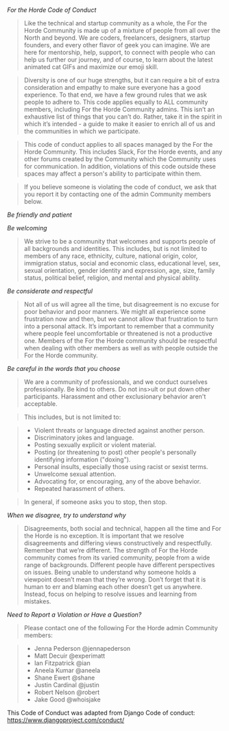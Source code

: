 *For the Horde Code of Conduct*

> Like the technical and startup community as a whole, the For the Horde Community is made up of a mixture of people from all over the North and beyond. We are coders, freelancers, designers, startup founders, and every other flavor of geek you can imagine. We are here for mentorship, help, support, to connect with people who can help us further our journey, and of course, to learn about the latest animated cat GIFs and maximize our emoji skill.

> Diversity is one of our huge strengths, but it can require a bit of extra consideration and empathy to make sure everyone has a good experience. To that end, we have a few ground rules that we ask people to adhere to. This code applies equally to ALL community members, including For the Horde Community admins. This isn’t an exhaustive list of things that you can’t do. Rather, take it in the spirit in which it’s intended - a guide to make it easier to enrich all of us and the communities in which we participate.

> This code of conduct applies to all spaces managed by the For the Horde Community. This includes Slack, For the Horde events, and any other forums created by the Community which the Community uses for communication. In addition, violations of this code outside these spaces may affect a person's ability to participate within them.

> If you believe someone is violating the code of conduct, we ask that you report it by contacting one of the admin Community members below.

*Be friendly and patient*

*Be welcoming*

> We strive to be a community that welcomes and supports people of all backgrounds and identities. This includes, but is not limited to members of any race, ethnicity, culture, national origin, color, immigration status, social and economic class, educational level, sex, sexual orientation, gender identity and expression, age, size, family status, political belief, religion, and mental and physical ability.

*Be considerate and respectful*

> Not all of us will agree all the time, but disagreement is no excuse for poor behavior and poor manners. We might all experience some frustration now and then, but we cannot allow that frustration to turn into a personal attack. It’s important to remember that a community where people feel uncomfortable or threatened is not a productive one. Members of the For the Horde community should be respectful when dealing with other members as well as with people outside the For the Horde community.

*Be careful in the words that you choose*

> We are a community of professionals, and we conduct ourselves professionally. Be kind to others. Do not ins>ult or put down other participants. Harassment and other exclusionary behavior aren't acceptable.

> This includes, but is not limited to:

> - Violent threats or language directed against another person.
> - Discriminatory jokes and language.
> - Posting sexually explicit or violent material.
> - Posting (or threatening to post) other people's personally identifying information ("doxing").
> - Personal insults, especially those using racist or sexist terms.
> - Unwelcome sexual attention.
> - Advocating for, or encouraging, any of the above behavior.
> - Repeated harassment of others.

> In general, if someone asks you to stop, then stop.

*When we disagree, try to understand why*

> Disagreements, both social and technical, happen all the time and For the Horde is no exception. It is important that we resolve disagreements and differing views constructively and respectfully. Remember that we’re different. The strength of For the Horde community comes from its varied community, people from a wide range of backgrounds. Different people have different perspectives on issues. Being unable to understand why someone holds a viewpoint doesn’t mean that they’re wrong. Don’t forget that it is human to err and blaming each other doesn’t get us anywhere. Instead, focus on helping to resolve issues and learning from mistakes.

*Need to Report a Violation or Have a Question?*

> Please contact one of the following For the Horde admin Community members:

> - Jenna Pederson @jennapederson
> - Matt Decuir @experimatt
> - Ian Fitzpatrick @ian
> - Aneela Kumar @aneela
> - Shane Ewert @shane
> - Justin Cardinal @justin
> - Robert Nelson @robert
> - Jake Good @whoisjake

This Code of Conduct was adapted from Django Code of conduct: https://www.djangoproject.com/conduct/
